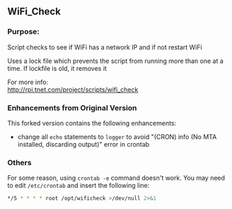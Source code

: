 ## WiFi_Check

### Purpose:
Script checks to see if WiFi has a network IP and if not
restart WiFi

Uses a lock file which prevents the script from running more
than one at a time.  If lockfile is old, it removes it

For more info:  
http://rpi.tnet.com/project/scripts/wifi_check

### Enhancements from Original Version

This forked version contains the following enhancements:

- change all `echo` statements to `logger` to avoid "(CRON) info (No MTA installed, discarding output)" error in crontab

### Others

For some reason, using `crontab -e` command doesn't work. You may need to edit `/etc/crontab` and insert the following line:

```bash
*/5 * * * * root /opt/wificheck >/dev/null 2>&1
```
